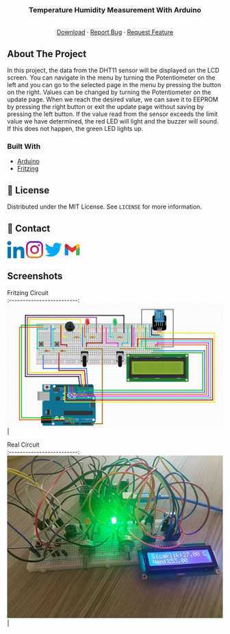 <br />
<p align="center">
 

  <h3 align="center">Temperature Humidity Measurement With Arduino</h3>

  <p align="center">
    <br />
    <a href="https://github.com/BerkayOzturkCE/Temperature-Humidity-Measurement-With-Arduino">Download</a>
    ·
    <a href="https://github.com/BerkayOzturkCE/Temperature-Humidity-Measurement-With-Arduino/issues">Report Bug</a>
    ·
    <a href="https://github.com/BerkayOzturkCE/Temperature-Humidity-Measurement-With-Arduino/issues">Request Feature</a>
  </p>
</p>

## About The Project
In this project, the data from the DHT11 sensor will be displayed on the LCD screen.
You can navigate in the menu by turning the Potentiometer on the left and you can go to the selected page in the menu by pressing the button on the right. Values ​​can be changed by turning the Potentiometer on the update page. When we reach the desired value, we can save it to EEPROM by pressing the right button or exit the update page without saving by pressing the left button.
If the value read from the sensor exceeds the limit value we have determined, the red LED will light and the buzzer will sound. If this does not happen, the green LED lights up.


### Built With

* [Arduino](https://www.arduino.cc/)
* [Fritzing](https://fritzing.org/)

## 📝 License

Distributed under the MIT License. See `LICENSE` for more information.

## 📌 Contact

<a>

<a href="https://www.linkedin.com/in/broztrk/" target="blank"><img align="center" src="https://github.com/BerkayOzturkCE/BerkayOzturkCE/blob/main/linkedin.png" 
alt="donpablonow" height="40" width="40" /></a>
<a href="https://www.instagram.com/brky_oztrk/" target="blank"><img align="center" src="https://github.com/BerkayOzturkCE/BerkayOzturkCE/blob/main/instagram.png" alt="donpablonow" height="40" width="40" /></a>
<a href="https://twitter.com/BerkayOzturkCE" target="blank"><img align="center" src="https://github.com/BerkayOzturkCE/BerkayOzturkCE/blob/main/twitter.png" alt="donpablonow" height="40" width="40" /></a>
<a href="mailto:berkayozturkce@gmail.com" target="blank"><img align="center" src="https://github.com/BerkayOzturkCE/BerkayOzturkCE/blob/main/icons8-gmail-480.svg" height="40" width="40" /></a>

</a>



## Screenshots


Fritzing Circuit              
:-------------------------:
![](https://github.com/BerkayOzturkCE/Temperature-Humidity-Measurement-With-Arduino/blob/main/fritzingss.png?raw=true)|


Real Circuit                      
:-------------------------:
![](https://github.com/BerkayOzturkCE/Temperature-Humidity-Measurement-With-Arduino/blob/main/devre.png?raw=true)|